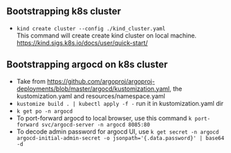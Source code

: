 ## Bootstrapping k8s cluster

- `kind create cluster --config ./kind_cluster.yaml`\
    This command will create create kind cluster on local machine.\
    https://kind.sigs.k8s.io/docs/user/quick-start/

## Bootstrapping argocd on k8s cluster

- Take from https://github.com/argoproj/argoproj-deployments/blob/master/argocd/kustomization.yaml, the kustomization.yaml and resources/namespace.yaml
- `kustomize build . | kubectl apply -f -` run it in kustomization.yaml dir
- `k get po -n argocd`
- To port-forward argocd to local browser, use this command `k port-forward svc/argocd-server -n argocd 8085:80`
- To decode admin password for argocd UI, use `k get secret -n argocd argocd-initial-admin-secret -o jsonpath='{.data.password}' | base64 -d`
